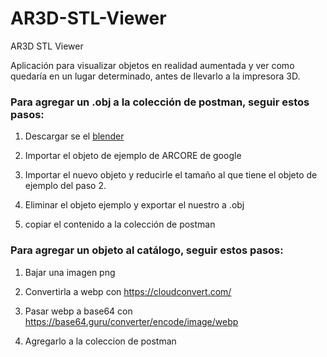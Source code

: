 # AR3D-STL-Viewer
AR3D STL Viewer

Aplicación para visualizar objetos en realidad aumentada y ver como quedaría en un lugar determinado, antes de llevarlo a la impresora 3D.

### Para agregar un .obj a la colección de postman, seguir estos pasos:

1. Descargar se el [blender](https://www.blender.org/)

2. Importar el objeto de ejemplo de ARCORE de google

3. Importar el nuevo objeto y reducirle el tamaño al que tiene el objeto de ejemplo del paso 2.

4. Eliminar el objeto ejemplo y exportar el nuestro a .obj

5. copiar el contenido a la colección de postman



### Para agregar un objeto al catálogo, seguir estos pasos:

1. Bajar una imagen png

2. Convertirla a webp con https://cloudconvert.com/

3. Pasar webp a base64 con https://base64.guru/converter/encode/image/webp

4. Agregarlo a la coleccion de postman
